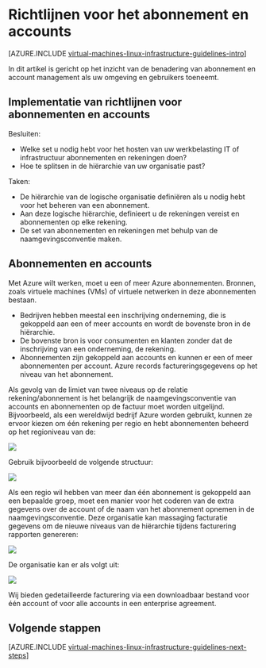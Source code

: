 <properties
    pageTitle="Abonnement en rekeningen richtlijnen | Microsoft Azure"
    description="Informatie over de belangrijkste ontwerp en de implementatie richtlijnen voor abonnementen en rekeningen op Azure."
    documentationCenter=""
    services="virtual-machines-linux"
    authors="iainfoulds"
    manager="timlt"
    editor=""
    tags="azure-resource-manager"/>

<tags
    ms.service="virtual-machines-linux"
    ms.workload="infrastructure-services"
    ms.tgt_pltfrm="vm-linux"
    ms.devlang="na"
    ms.topic="article"
    ms.date="09/08/2016"
    ms.author="iainfou"/>

# <a name="subscription-and-accounts-guidelines"></a>Richtlijnen voor het abonnement en accounts

[AZURE.INCLUDE [virtual-machines-linux-infrastructure-guidelines-intro](../../includes/virtual-machines-linux-infrastructure-guidelines-intro.md)] 

In dit artikel is gericht op het inzicht van de benadering van abonnement en account management als uw omgeving en gebruikers toeneemt.


## <a name="implementation-guidelines-for-subscriptions-and-accounts"></a>Implementatie van richtlijnen voor abonnementen en accounts

Besluiten:

- Welke set u nodig hebt voor het hosten van uw werkbelasting IT of infrastructuur abonnementen en rekeningen doen?
- Hoe te splitsen in de hiërarchie van uw organisatie past?

Taken:

- De hiërarchie van de logische organisatie definiëren als u nodig hebt voor het beheren van een abonnement.
- Aan deze logische hiërarchie, definieert u de rekeningen vereist en abonnementen op elke rekening.
- De set van abonnementen en rekeningen met behulp van de naamgevingsconventie maken.


## <a name="subscriptions-and-accounts"></a>Abonnementen en accounts

Met Azure wilt werken, moet u een of meer Azure abonnementen. Bronnen, zoals virtuele machines (VMs) of virtuele netwerken in deze abonnementen bestaan.

- Bedrijven hebben meestal een inschrijving onderneming, die is gekoppeld aan een of meer accounts en wordt de bovenste bron in de hiërarchie.
- De bovenste bron is voor consumenten en klanten zonder dat de inschrijving van een onderneming, de rekening.
- Abonnementen zijn gekoppeld aan accounts en kunnen er een of meer abonnementen per account. Azure records factureringsgegevens op het niveau van het abonnement.

Als gevolg van de limiet van twee niveaus op de relatie rekening/abonnement is het belangrijk de naamgevingsconventie van accounts en abonnementen op de factuur moet worden uitgelijnd. Bijvoorbeeld, als een wereldwijd bedrijf Azure worden gebruikt, kunnen ze ervoor kiezen om één rekening per regio en hebt abonnementen beheerd op het regioniveau van de:

![](./media/virtual-machines-common-infrastructure-service-guidelines/sub01.png)

Gebruik bijvoorbeeld de volgende structuur:

![](./media/virtual-machines-common-infrastructure-service-guidelines/sub02.png)

Als een regio wil hebben van meer dan één abonnement is gekoppeld aan een bepaalde groep, moet een manier voor het coderen van de extra gegevens over de account of de naam van het abonnement opnemen in de naamgevingsconventie. Deze organisatie kan massaging facturatie gegevens om de nieuwe niveaus van de hiërarchie tijdens facturering rapporten genereren:

![](./media/virtual-machines-common-infrastructure-service-guidelines/sub03.png)

De organisatie kan er als volgt uit:

![](./media/virtual-machines-common-infrastructure-service-guidelines/sub04.png)

Wij bieden gedetailleerde facturering via een downloadbaar bestand voor één account of voor alle accounts in een enterprise agreement.


## <a name="next-steps"></a>Volgende stappen

[AZURE.INCLUDE [virtual-machines-linux-infrastructure-guidelines-next-steps](../../includes/virtual-machines-linux-infrastructure-guidelines-next-steps.md)] 